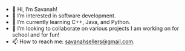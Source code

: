 - 👋 Hi, I’m Savanah!
- 👀 I’m interested in software development.
- 🌱 I’m currently learning C++, Java, and Python.
- 💞️ I’m looking to collaborate on various projects I am working on for school and for fun! 
- 📫 How to reach me: savanahsellers@gmail.com.

<!---
beangorl/beangorl is a ✨ special ✨ repository because its `README.md` (this file) appears on your GitHub profile.
You can click the Preview link to take a look at your changes.
--->
